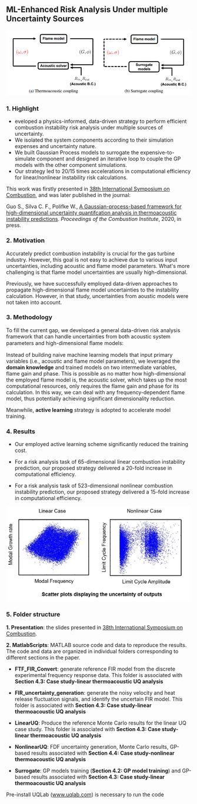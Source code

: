 ## ML-Enhanced Risk Analysis Under multiple Uncertainty Sources

<p align="center">
  <img src="./Images/Highlight.PNG" width=500 />
</p>


### 1. Highlight

- eveloped a physics-informed, data-driven strategy to perform efficient combustion instability risk analysis under multiple sources of uncertainty.
- We isolated the system components according to their simulation expenses and uncertainty nature.
- We built Gaussian Process models to surrogate the expensive-to-simulate component and designed an iterative loop to couple the GP models with the other component simulations.
- Our strategy led to 20/15 times accelerations in computational efficiency for linear/nonlinear instability risk calculations.

This work was firstly presented in [38th International Symposium on Combustion](http://www.combustionsymposia.org/2021/home), and was later published in the journal:

Guo S., Silva C. F., Polifke W., [A Gaussian-process-based framework for high-dimensional uncertainty quantifcation analysis in thermoacoustic instability predictions](https://www.sciencedirect.com/science/article/abs/pii/S1540748920303217). *Proceedings of the Combustion Institute*, 2020, in press.

### 2. Motivation

Accurately predict combustion instability is crucial for the gas turbine industry. However, this goal is not easy to achieve due to various input uncertainties, including acoustic and flame model parameters. What's more challenging is that flame model uncertainties are usually high-dimensional.

Previously, we have successfully employed data-driven approaches to propagate high-dimensional flame model uncertainties to the instability calculation. However, in that study, uncertainties from aoustic models were not taken into account.


### 3. Methodology

To fill the current gap, we developed a general data-driven risk analysis framework that can handle uncertainties from both acoustic system parameters and high-dimensional ﬂame models:

Instead of building naive machine learning models that input primary variables (i.e., acoustic and flame model parameters), we leveraged the **domain knowledge** and trained models on two intermediate variables, flame gain and phase. This is possible as no matter how high-dimensional the employed flame model is, the acoustic solver, which takes up the most computational resources, only requires the flame gain and phase for its calculation. In this way, we can deal with any frequency-dependent flame model, thus potentially achieving significant dimensionality reduction.

Meanwhile, **active learning** strategy is adopted to accelerate model training.


### 4. Results

- Our employed active learning scheme significantly reduced the training cost.

- For a risk analysis task of 65-dimensional linear combustion instability prediction, our proposed strategy delivered a 20-fold increase in computational efficiency.

- For a risk analysis task of 523-dimensional nonlinear combustion instability prediction, our proposed strategy delivered a 15-fold increase in computational efficiency.

<p align="center">
  <img src="./Images/Results.PNG" width=500 />
</p>

### 5. Folder structure

**1. Presentation**: the slides presented in [38th International Symposium on Combustion](http://www.combustionsymposia.org/2021/home).

**2. MatlabScripts**: MATLAB source code and data to reproduce the results. The code and data are organized in individual folders corresponding to different sections in the paper. 

- **FTF_FIR_Convert**: generate reference FIR model from the discrete experimental frequency response data. This folder is associated with **Section 4.3: Case study-linear thermoacoustic UQ analysis**

- **FIR_uncertainty_generation**: generate the noisy velocity and heat release fluctuation signals, and identify the uncertain FIR model.  This folder is associated with **Section 4.3: Case study-linear thermoacoustic UQ analysis**

- **LinearUQ**: Produce the reference Monte Carlo results for the linear UQ case study. This folder is associated with **Section 4.3: Case study-linear thermoacoustic UQ analysis**

- **NonlinearUQ**: FDF uncertainty generation, Monte Carlo results, GP-based results associated with **Section 4.4: Case study-nonlinear thermoacoustic UQ analysis**

- **Surrogate**: GP models training (**Section 4.2: GP model training**) and GP-based results associated with **Section 4.3: Case study-linear thermoacoustic UQ analysis**

Pre-install UQLab (www.uqlab.com) is necessary to run the code
